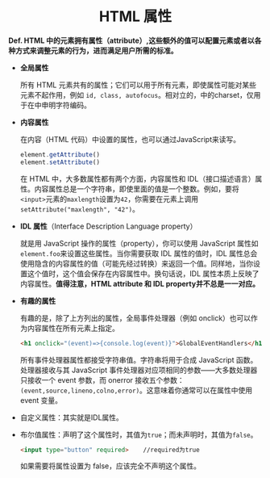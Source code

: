 # <center>HTML 属性</center>

**Def. HTML 中的元素拥有属性（attribute）,这些额外的值可以配置元素或者以各种方式来调整元素的行为，进而满足用户所需的标准。**

- **全局属性**

    所有 HTML 元素共有的属性；它们可以用于所有元素，即使属性可能对某些元素不起作用，例如 `id, class, autofocus`。相对立的，<meta>中的charset，仅用于在<meta>中申明字符编码。

- **内容属性**

    在内容（HTML 代码）中设置的属性，也可以通过JavaScript来读写。
    ```js
    element.getAttribute()
    element.setAttribute()
    ```
    在 HTML 中，大多数属性都有两个方面，内容属性和 IDL（接口描述语言）属性。内容属性总是一个字符串，即使里面的值是一个整数。例如，要将` <input> `元素的` maxlength `设置为`42`，你需要在元素上调用` setAttribute("maxlength", "42") `。

- **IDL 属性**（Interface Description Language property）

    就是用 JavaScript 操作的属性（property），你可以使用 JavaScript 属性如` element.foo `来设置这些属性。当你需要获取 IDL 属性的值时，IDL 属性总会使用隐含的内容属性的值（可能先经过转换）来返回一个值。同样地，当你设置这个值时，这个值会保存在内容属性中。换句话说，IDL 属性本质上反映了内容属性。**值得注意，HTML attribute 和 IDL property并不总是一一对应。**

- **有趣的属性**

  有趣的是，除了上方列出的属性，全局事件处理器（例如 onclick）也可以作为内容属性在所有元素上指定。

    ```html
    <h1 onclick="(event)=>{console.log(event)}">GlobalEventHandlers</h1>
    ```

    所有事件处理器属性都接受字符串值。字符串将用于合成 JavaScript 函数。处理器接收与其 JavaScript 事件处理器对应项相同的参数——大多数处理器只接收一个 event 参数，而 onerror 接收五个参数：`(event,source,lineno,colno,error)`。这意味着你通常可以在属性中使用 event 变量。

- 自定义属性：其实就是IDL属性。
- 布尔值属性：声明了这个属性时，其值为`true`；而未声明时，其值为`false`。

    ```html
    <input type="button" required>    //required为true
    ```

    如果需要将属性设置为 false，应该完全不声明这个属性。
